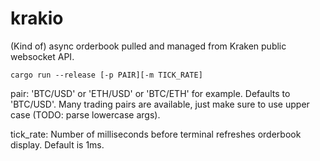 # krakio
(Kind of) async orderbook pulled and managed from Kraken public websocket API.

```cargo run --release [-p PAIR][-m TICK_RATE]```

pair: 'BTC/USD' or 'ETH/USD' or 'BTC/ETH' for example. Defaults to 'BTC/USD'. Many trading pairs are available, just make sure to use upper case (TODO: parse lowercase args).

tick_rate: Number of milliseconds before terminal refreshes orderbook display. Default is 1ms.
